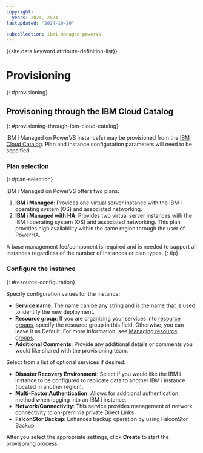```yaml
---
copyright:
  years: 2024, 2024
lastupdated: "2024-10-20"

subcollection: ibmi-managed-powervs
---
```


{{site.data.keyword.attribute-definition-list}}

# Provisioning
{: #provisioning}


## Provisoning through the IBM Cloud Catalog
{: #provisioning-through-ibm-cloud-catalog}

IBM i Managed on PowerVS instance(s) may be provisioned from the [IBM Cloud Catalog](https://test.cloud.ibm.com/catalog/services/managed-powervs). Plan and instance configuration parameters will need to be sepcified.


### Plan selection
{: #plan-selection}

IBM i Managed on PowerVS offers two plans:

1. **IBM i Managed**: Provides one virtual server instance with the IBM i operating system (OS) and associated networking.
2.  **IBM i Managed with HA**: Provides two virtual server instances with the IBM i operating system (OS) and associated networking. This plan provides high availability within the same region through the user of PowerHA.

A base management fee/component is required and is needed to support all instances regardless of the number of instances or plan types.
{: tip}

### Configure the instance
{: #resource-configuration}
 
Specify configuration values for the instance:

- **Service name**: The name can be any string and is the name that is used to identify the new deployment.
- **Resource group**: If you are organizing your services into [resource groups](https://cloud.ibm.com/docs/account?topic=account-account_setup), specify the resource group in this field. Otherwise, you can leave it as Default. For more information, see [Managing resource groups](https://cloud.ibm.com/docs/account?topic=account-rgs).
- **Additional Comments**: Provide any additional details or comments you would like shared with the provisioning team.

Select from a list of optional services if desired:
- **Disaster Recovery Environment**: Select if you would like the IBM i instance to be configured to replicate data to another IBM i instance (located in another region).
- **Multi-Factor Authentication**: Allows for additional authentication method when logging into an IBM i instance.
- **Network/Connectivity**: This service provides management of network connectivity to on-prem via private Direct Links.
- **FalconStor Backup**: Enhances backup operation by using FalconStor Backup.



After you select the appropriate settings, click **Create** to start the provisoning process. 
